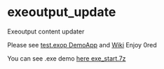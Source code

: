 # exeoutput_update
Exeoutput content updater

Please see [test.exop DemoApp](../../tree/master/exeoutput/) and [Wiki](../../wiki) 
Enjoy
0red

You can see .exe demo [here exe_start.7z](https://www.jr.pl/projects/exeoutput_updater/exe_start.7z) 
